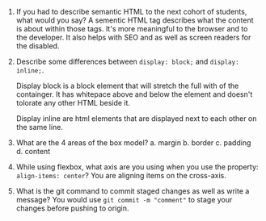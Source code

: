 1. If you had to describe semantic HTML to the next cohort of students, what would you say?
   A sementic HTML tag describes what the content is about within those tags. It's more meaningful to the browser and to the developer. It also helps with SEO and as well as screen readers for the disabled. 

2. Describe some differences between ```display: block;``` and ```display: inline;```.

    Display block is a block element that will stretch the full with of the containger. It has whitepace above and below the element and doesn't tolorate any other HTML beside it.

    Display inline are html elements that are displayed next to each other on the same line.

4. What are the 4 areas of the box model?
    a. margin
    b. border
    c. padding
    d. content

5. While using flexbox, what axis are you using when you use the property: ```align-items: center```?
    You are aligning items on the cross-axis.


6. What is the git command to commit staged changes as well as write a message? 
   You would use `git commit -m "comment"` to stage your changes before pushing to origin.